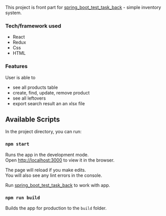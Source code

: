 This project is front part for [spring_boot_test_task_back](https://github.com/annaazizova/spring_boot_test_task_back) - simple inventory system.

### Tech/framework used
<ul>
  <li>React</li>
  <li>Redux</li>
  <li>Css</li>
  <li>HTML</li>
</ul>

### Features
User is able to
<ul>
  <li>see all products table</li>
  <li>create, find, update, remove product</li>
  <li>see all leftovers</li>
  <li>export search result an an xlsx file</li>
</ul>

## Available Scripts

In the project directory, you can run:

### `npm start`

Runs the app in the development mode.<br>
Open [http://localhost:3000](http://localhost:3000) to view it in the browser.

The page will reload if you make edits.<br>
You will also see any lint errors in the console.

Run [spring_boot_test_task_back](https://github.com/annaazizova/spring_boot_test_task_back) to work with app.

### `npm run build`

Builds the app for production to the `build` folder.<br>

